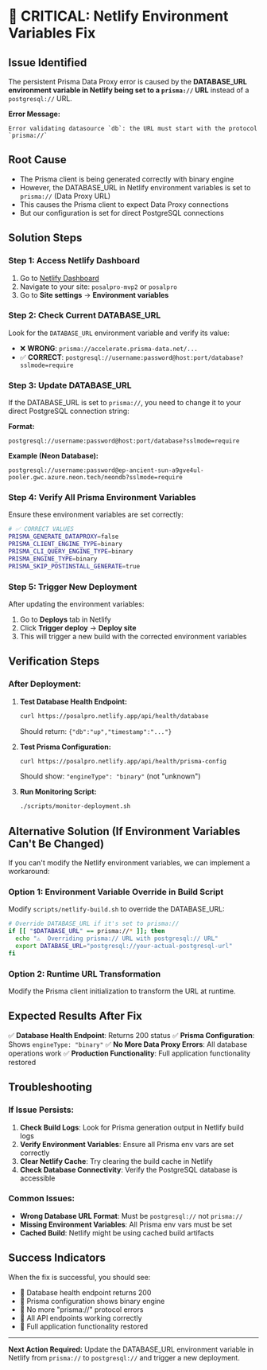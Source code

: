 # 🚨 CRITICAL: Netlify Environment Variables Fix

## **Issue Identified**
The persistent Prisma Data Proxy error is caused by the **DATABASE_URL environment variable in Netlify being set to a `prisma://` URL** instead of a `postgresql://` URL.

**Error Message:**
```
Error validating datasource `db`: the URL must start with the protocol `prisma://`
```

## **Root Cause**
- The Prisma client is being generated correctly with binary engine
- However, the DATABASE_URL in Netlify environment variables is set to `prisma://` (Data Proxy URL)
- This causes the Prisma client to expect Data Proxy connections
- But our configuration is set for direct PostgreSQL connections

## **Solution Steps**

### **Step 1: Access Netlify Dashboard**
1. Go to [Netlify Dashboard](https://app.netlify.com/)
2. Navigate to your site: `posalpro-mvp2` or `posalpro`
3. Go to **Site settings** → **Environment variables**

### **Step 2: Check Current DATABASE_URL**
Look for the `DATABASE_URL` environment variable and verify its value:
- ❌ **WRONG**: `prisma://accelerate.prisma-data.net/...`
- ✅ **CORRECT**: `postgresql://username:password@host:port/database?sslmode=require`

### **Step 3: Update DATABASE_URL**
If the DATABASE_URL is set to `prisma://`, you need to change it to your direct PostgreSQL connection string:

**Format:**
```
postgresql://username:password@host:port/database?sslmode=require
```

**Example (Neon Database):**
```
postgresql://username:password@ep-ancient-sun-a9gve4ul-pooler.gwc.azure.neon.tech/neondb?sslmode=require
```

### **Step 4: Verify All Prisma Environment Variables**
Ensure these environment variables are set correctly:

```bash
# ✅ CORRECT VALUES
PRISMA_GENERATE_DATAPROXY=false
PRISMA_CLIENT_ENGINE_TYPE=binary
PRISMA_CLI_QUERY_ENGINE_TYPE=binary
PRISMA_ENGINE_TYPE=binary
PRISMA_SKIP_POSTINSTALL_GENERATE=true
```

### **Step 5: Trigger New Deployment**
After updating the environment variables:
1. Go to **Deploys** tab in Netlify
2. Click **Trigger deploy** → **Deploy site**
3. This will trigger a new build with the corrected environment variables

## **Verification Steps**

### **After Deployment:**
1. **Test Database Health Endpoint:**
   ```bash
   curl https://posalpro.netlify.app/api/health/database
   ```
   Should return: `{"db":"up","timestamp":"..."}`

2. **Test Prisma Configuration:**
   ```bash
   curl https://posalpro.netlify.app/api/health/prisma-config
   ```
   Should show: `"engineType": "binary"` (not "unknown")

3. **Run Monitoring Script:**
   ```bash
   ./scripts/monitor-deployment.sh
   ```

## **Alternative Solution (If Environment Variables Can't Be Changed)**

If you can't modify the Netlify environment variables, we can implement a workaround:

### **Option 1: Environment Variable Override in Build Script**
Modify `scripts/netlify-build.sh` to override the DATABASE_URL:

```bash
# Override DATABASE_URL if it's set to prisma://
if [[ "$DATABASE_URL" == prisma://* ]]; then
  echo "⚠️  Overriding prisma:// URL with postgresql:// URL"
  export DATABASE_URL="postgresql://your-actual-postgresql-url"
fi
```

### **Option 2: Runtime URL Transformation**
Modify the Prisma client initialization to transform the URL at runtime.

## **Expected Results After Fix**

✅ **Database Health Endpoint**: Returns 200 status
✅ **Prisma Configuration**: Shows `engineType: "binary"`
✅ **No More Data Proxy Errors**: All database operations work
✅ **Production Functionality**: Full application functionality restored

## **Troubleshooting**

### **If Issue Persists:**
1. **Check Build Logs**: Look for Prisma generation output in Netlify build logs
2. **Verify Environment Variables**: Ensure all Prisma env vars are set correctly
3. **Clear Netlify Cache**: Try clearing the build cache in Netlify
4. **Check Database Connectivity**: Verify the PostgreSQL database is accessible

### **Common Issues:**
- **Wrong Database URL Format**: Must be `postgresql://` not `prisma://`
- **Missing Environment Variables**: All Prisma env vars must be set
- **Cached Build**: Netlify might be using cached build artifacts

## **Success Indicators**

When the fix is successful, you should see:
- 🎉 Database health endpoint returns 200
- 🎉 Prisma configuration shows binary engine
- 🎉 No more "prisma://" protocol errors
- 🎉 All API endpoints working correctly
- 🎉 Full application functionality restored

---

**Next Action Required:** Update the DATABASE_URL environment variable in Netlify from `prisma://` to `postgresql://` and trigger a new deployment.
